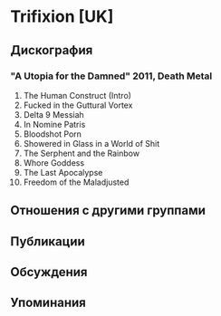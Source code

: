 # Trifixion [UK]



## Дискография

### "A Utopia for the Damned" 2011, Death Metal

1. The Human Construct (Intro)	 
2. Fucked in the Guttural Vortex	 
3. Delta 9 Messiah	 
4. In Nomine Patris	 
5. Bloodshot Porn	 
6. Showered in Glass in a World of Shit	 
7. The Serphent and the Rainbow	 
8. Whore Goddess	 
9. The Last Apocalypse	 
10. Freedom of the Maladjusted


## Отношения с другими группами


## Публикации


## Обсуждения


## Упоминания

